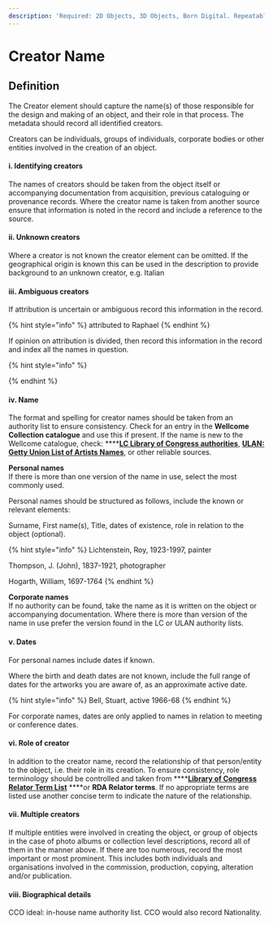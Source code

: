 ```yaml
---
description: 'Required: 2D Objects, 3D Objects, Born Digital. Repeatable'
---
```


# Creator Name

## Definition

The Creator element should capture the name\(s\) of those responsible for the design and making of an object, and their role in that process. The metadata should record all identified creators.

Creators can be individuals, groups of individuals, corporate bodies or other entities involved in the creation of an object.

#### i. Identifying creators

The names of creators should be taken from the object itself or accompanying documentation from acquisition, previous cataloguing or provenance records. Where the creator name is taken from another source ensure that information is noted in the record and include a reference to the source.

#### ii. Unknown creators

Where a creator is not known the creator element can be omitted. If the geographical origin is known this can be used in the description to provide background to an unknown creator, e.g. Italian

#### iii. Ambiguous creators

If attribution is uncertain or ambiguous record this information in the record. 

{% hint style="info" %}
attributed to Raphael 
{% endhint %}

If opinion on attribution is divided, then record this information in the record and index all the names in question. 

{% hint style="info" %}

{% endhint %}

#### iv. Name

The format and spelling for creator names should be taken from an authority list to ensure consistency. Check for an entry in the **Wellcome Collection catalogue** and use this if present. If the name is new to the Wellcome catalogue, check: ****[**LC Library of Congress authorities**](https://authorities.loc.gov/), [**ULAN: Getty Union List of Artists Names**](http://www.getty.edu/research/tools/vocabularies/ulan/), or other reliable sources. 

**Personal names**  
If there is more than one version of the name in use, select the most commonly used.

Personal names should be structured as follows, include the known or relevant elements: 

Surname, First name\(s\), Title, dates of existence, role in relation to the object \(optional\). 

{% hint style="info" %}
Lichtenstein, Roy, 1923-1997, painter

Thompson, J. \(John\), 1837-1921, photographer

Hogarth, William, 1697-1764
{% endhint %}

**Corporate names**  
If no authority can be found, take the name as it is written on the object or accompanying documentation. Where there is more than version of the name in use prefer the version found in the LC or ULAN authority lists.

#### v. Dates

For personal names include dates if known. 

Where the birth and death dates are not known, include the full range of dates for the artworks you are aware of, as an approximate active date. 

{% hint style="info" %}
Bell, Stuart, active 1966-68
{% endhint %}

For corporate names, dates are only applied to names in relation to meeting or conference dates.

#### vi. Role of creator

In addition to the creator name, record the relationship of that person/entity to the object, i.e. their role in its creation. To ensure consistency, role terminology should be controlled and taken from ****[**Library of Congress Relator Term List**](https://www.loc.gov/marc/relators/relaterm.html) ****or **RDA Relator terms**. If no appropriate terms are listed use another concise term to indicate the nature of the relationship.

#### vii. Multiple creators

If multiple entities were involved in creating the object, or group of objects in the case of photo albums or collection level descriptions, record all of them in the manner above. If there are too numerous, record the most important or most prominent. This includes both individuals and organisations involved in the commission, production, copying, alteration and/or publication.

#### viii. Biographical details

CCO ideal: in-house name authority list. CCO would also record Nationality.

